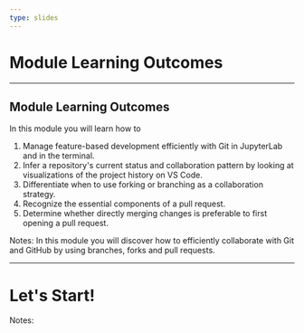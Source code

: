 ```yaml
---
type: slides
---
```


# Module Learning Outcomes

---

## Module Learning Outcomes

In this module you will learn how to

1. Manage feature-based development efficiently with Git in JupyterLab and in the terminal.
2. Infer a repository's current status and collaboration pattern by looking at visualizations of the project history on VS Code.
3. Differentiate when to use forking or branching as a collaboration strategy.
4. Recognize the essential components of a pull request.
5. Determine whether directly merging changes is preferable to first opening a pull request.

Notes:
In this module you will discover how to efficiently collaborate with Git and GitHub by using branches, forks and pull requests.

---

# Let's Start!

Notes:

<br>
